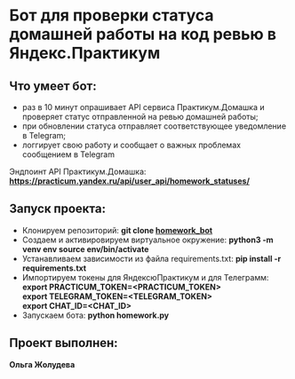 # Бот для проверки статуса домашней работы на код ревью в Яндекс.Практикум

## Что умеет бот:

- раз в 10 минут опрашивает API сервиса Практикум.Домашка и проверяет статус отправленной на ревью домашней работы;
- при обновлении статуса отправляет соответствующее уведомление в Telegram;
- логгирует свою работу и сообщает  о важных проблемах сообщением в Telegram

Эндпоинт API Практикум.Домашка: **https://practicum.yandex.ru/api/user_api/homework_statuses/**

## Запуск проекта:

- Клонируем репозиторий: **git clone [homework_bot](https://github.com/Olga-Zholudeva/homework_bot)**
- Cоздаем и активировируем виртуальное окружение: **python3 -m venv env source env/bin/activate**
- Устанавливаем зависимости из файла requirements.txt: **pip install -r requirements.txt**
- Импортируем токены для ЯндексюПрактикум и для Телеграмм:  
      **export PRACTICUM_TOKEN=<PRACTICUM_TOKEN>**  
      **export TELEGRAM_TOKEN=<TELEGRAM_TOKEN>**  
      **export CHAT_ID=<CHAT_ID>**  
- Запускаем бота: **python homework.py**  


## Проект выполнен:

**Ольга Жолудева**
